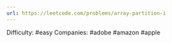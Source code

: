 ```yaml
---
url: https://leetcode.com/problems/array-partition-i
---
```


Difficulty: #easy
Companies: #adobe #amazon #apple